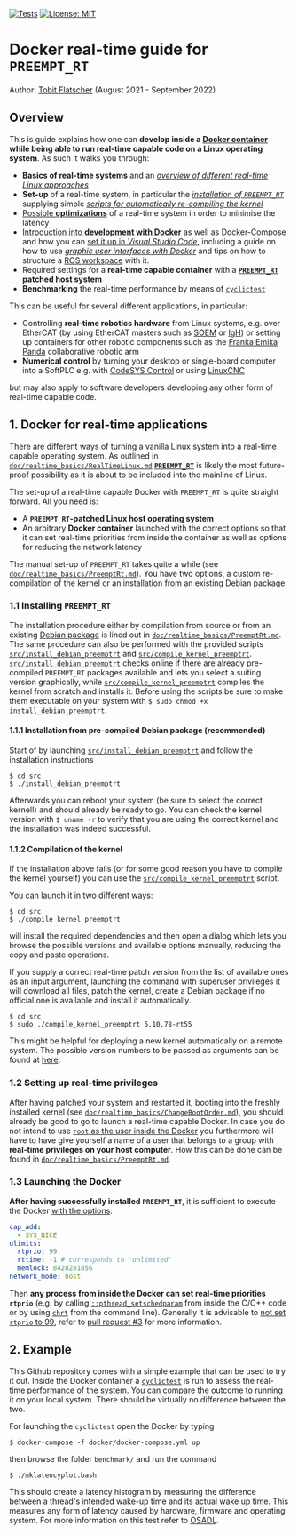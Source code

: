 [![Tests](https://github.com/2b-t/docker-realtime/actions/workflows/run-tests.yml/badge.svg)](https://github.com/2b-t/docker-realtime/actions/workflows/run-tests.yml) [![License: MIT](https://img.shields.io/badge/License-MIT-yellow.svg)](https://opensource.org/licenses/MIT)

# Docker real-time guide for `PREEMPT_RT`

Author: [Tobit Flatscher](https://github.com/2b-t) (August 2021 - September 2022)



## Overview

This is guide explains how one can **develop inside a [Docker container](https://www.docker.com/) while being able to run real-time capable code on a Linux operating system**. As such it walks you through:

- **Basics of real-time systems** and an [*overview of different real-time Linux approaches*](./doc/realtime_basics/RealTimeLinux.md)
- **Set-up** of a real-time system, in particular the [*installation of `PREEMPT_RT`*](./doc/realtime_basics/PreemptRt.md) supplying simple [*scripts for automatically re-compiling the kernel*](./src/compile_kernel_preemptrt)
- [Possible **optimizations**](./doc/realtime_basics/RealTimeOptimizations.md) of a real-time system in order to minimise the latency
- [Introduction into **development with Docker**](./doc/docker_basics/introduction.md) as well as Docker-Compose and how you can [set it up in *Visual Studio Code*](./doc/docker_basics/VisualStudioCodeSetup.md), including a guide on how to use [*graphic user interfaces with Docker*](./doc/docker_basics/Gui.md) and tips on how to structure a [ROS workspace](./doc/docker_basics/Ros.md) with it.
- Required settings for a **real-time capable container** with a **[`PREEMPT_RT`](https://wiki.linuxfoundation.org/realtime/start) patched host system**
- **Benchmarking** the real-time performance by means of [`cyclictest`](https://wiki.linuxfoundation.org/realtime/documentation/howto/tools/cyclictest/start)

This can be useful for several different applications, in particular:

- Controlling **real-time robotics hardware** from Linux systems, e.g. over EtherCAT (by using EtherCAT masters such as [SOEM](https://github.com/OpenEtherCATsociety/SOEM) or [IgH](https://etherlab.org/en/ethercat/)) or setting up containers for other robotic components such as the [Franka Emika Panda](https://www.franka.de/) collaborative robotic arm
- **Numerical control** by turning your desktop or single-board computer into a SoftPLC e.g. with [CodeSYS Control](https://www.codesys.com/products/codesys-runtime/control.html) or using [LinuxCNC](http://linuxcnc.org/)

but may also apply to software developers developing any other form of real-time capable code.



## 1. Docker for real-time applications

There are different ways of turning a vanilla Linux system into a real-time capable operating system. As outlined in [`doc/realtime_basics/RealTimeLinux.md`](./doc/realtime_basics/RealTimeLinux.md) **[`PREEMPT_RT`](https://wiki.linuxfoundation.org/realtime/start)** is likely the most future-proof possibility as it is about to be included into the mainline of Linux.

The set-up of a real-time capable Docker with `PREEMPT_RT` is quite straight forward. All you need is:

- A **`PREEMPT_RT`-patched Linux host operating system**
- An arbitrary **Docker container** launched with the correct options so that it can set real-time priorities from inside the container as well as options for reducing the network latency

The manual set-up of `PREEMPT_RT` takes quite a while (see [`doc/realtime_basics/PreemptRt.md`](./doc/realtime_basics/PreemptRt.md)). You have two options, a custom re-compilation of the kernel or an installation from an existing Debian package.

### 1.1 Installing `PREEMPT_RT`

The installation procedure either by compilation from source or from an existing [Debian package](https://packages.debian.org/buster/linux-image-rt-amd64) is lined out in [`doc/realtime_basics/PreemptRt.md`](./doc/realtime_basics/PreemptRt.md). The same procedure can also be performed with the provided scripts [`src/install_debian_preemptrt`](./src/install_debian_preemptrt) and [`src/compile_kernel_preemptrt`](./src/compile_kernel_preemptrt). [`src/install_debian_preemptrt`](./src/install_debian_preemptrt) checks online if there are already pre-compiled `PREEMPT_RT` packages available and lets you select a suiting version graphically, while [`src/compile_kernel_preemptrt`](./src/compile_kernel_preemptrt) compiles the kernel from scratch and installs it. Before using the scripts be sure to make them executable on your system with `$ sudo chmod +x install_debian_preemptrt`.

#### 1.1.1 Installation from pre-compiled Debian package (recommended)

Start of by launching [`src/install_debian_preemptrt`](./src/install_debian_preemptrt) and follow the installation instructions

```shell
$ cd src
$ ./install_debian_preemptrt
```

Afterwards you can reboot your system (be sure to select the correct kernel!) and should already be ready to go. You can check the kernel version with `$ uname -r` to verify that you are using the correct kernel and the installation was indeed successful.

#### 1.1.2 Compilation of the kernel

If the installation above fails (or for some good reason you have to compile the kernel yourself) you can use the [`src/compile_kernel_preemptrt`](./src/compile_kernel_preemptrt) script.

You can launch it in two different ways:

```shell
$ cd src
$ ./compile_kernel_preemptrt
```

will install the required dependencies and then open a dialog which lets you browse the possible versions and available options manually, reducing the copy and paste operations.

If you supply a correct real-time patch version from the list of available ones as an input argument, launching the command with superuser privileges it will download all files, patch the kernel, create a Debian package if no official one is available and install it automatically.

```shell
$ cd src
$ sudo ./compile_kernel_preemptrt 5.10.78-rt55
```

This might be helpful for deploying a new kernel automatically on a remote system. The possible version numbers to be passed as arguments can be found at [here](https://mirrors.edge.kernel.org/pub/linux/kernel/projects/rt/).

### 1.2 Setting up real-time privileges

After having patched your system and restarted it, booting into the freshly installed kernel (see [`doc/realtime_basics/ChangeBootOrder.md`](./doc/realtime_basics/ChangeBootOrder.md)), you should already be good to go to launch a real-time capable Docker. In case you do not intend to use [`root` as the user inside the Docker](https://medium.com/jobteaser-dev-team/docker-user-best-practices-a8d2ca5205f4) you furthermore will have to have give yourself a name of a user that belongs to a group with **real-time privileges on your host computer**. How this can be done can be found in [`doc/realtime_basics/PreemptRt.md`](./doc/realtime_basics/PreemptRt.md).

### 1.3 Launching the Docker

**After having successfully installed `PREEMPT_RT`**, it is sufficient to execute the Docker [with the options](https://docs.docker.com/engine/reference/run/#runtime-privilege-and-linux-capabilities):

```yaml
cap_add:
  - SYS_NICE
ulimits:
  rtprio: 99
  rttime: -1 # corresponds to 'unlimited'
  memlock: 8428281856
network_mode: host
```

Then **any process from inside the Docker can set real-time priorities `rtprio`** (e.g. by calling [`::pthread_setschedparam`](https://man7.org/linux/man-pages/man3/pthread_getschedparam.3.html) from inside the C/C++ code or by using [`chrt`](https://askubuntu.com/a/51285) from the command line). Generally it is advisable to [not set `rtprio` to 99](https://github.com/ros2-realtime-demo/pendulum/blob/rolling/docs/real_time_linux.md#setting-permissions-for-the-scheduler), refer to [pull request #3](https://github.com/2b-t/docker-realtime/pull/3#issuecomment-1296926347) for more information.

## 2. Example

This Github repository comes with a simple example that can be used to try it out. Inside the Docker container a [`cyclictest`](https://wiki.linuxfoundation.org/realtime/documentation/howto/tools/cyclictest/start) is run to assess the real-time performance of the system. You can compare the outcome to running it on your local system. There should be virtually no difference between the two.

For launching the `cyclictest` open the Docker by typing

```shell
$ docker-compose -f docker/docker-compose.yml up
```

then browse the folder `benchmark/` and run the command

```shell
$ ./mklatencyplot.bash
```

This should create a latency histogram by measuring the difference between a thread's intended wake-up time and its actual wake up time. This measures any form of latency caused by hardware, firmware and operating system. For more information on this test refer to [OSADL](https://www.osadl.org/Create-a-latency-plot-from-cyclictest-hi.bash-script-for-latency-plot.0.html).
